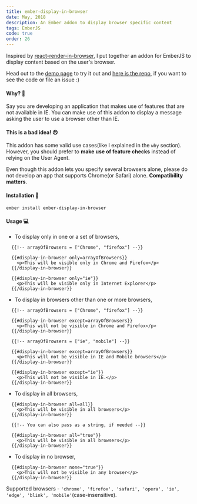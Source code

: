 ```yaml
---
title: ember-display-in-browser
date: May, 2018
description: An Ember addon to display browser specific content
tags: EmberJS
code: true
order: 26
---
```


Inspired by [react-render-in-browser](https://github.com/flexdinesh/react-render-in-browser), I put together an addon for EmberJS to display content based on the user's browser.

Head out to the [demo page](https://astronomersiva.github.io/ember-display-in-browser/) to try it out and [here is the repo](https://github.com/astronomersiva/ember-display-in-browser), if you want to see the code or file an issue :)

#### **Why? 🤔**

Say you are developing an application that makes use of features that are not available
in IE. You can make use of this addon to display a message asking the user to use a browser
other than IE.

#### **This is a bad idea! 😠**

This addon has some valid use cases(like I explained in the `why` section). However, you should
prefer to **make use of feature checks** instead of relying on the User Agent.

Even though this addon lets you specify several browsers alone, please do not develop an app that supports
Chrome(or Safari) alone. **Compatibility matters**.

#### **Installation 🔧**

`ember install ember-display-in-browser`

#### **Usage 💻**

* To display only in one or a set of browsers,
```
  {{!-- arrayOfBrowsers = ["Chrome", "firefox"] --}}

  {{#display-in-browser only=arrayOfBrowsers}}
    <p>This will be visible only in Chrome and Firefox</p>
  {{/display-in-browser}}

  {{#display-in-browser only="ie"}}
    <p>This will be visible only in Internet Explorer</p>
  {{/display-in-browser}}
```

* To display in browsers other than one or more browsers,
```
  {{!-- arrayOfBrowsers = ["Chrome", "firefox"] --}}

  {{#display-in-browser except=arrayOfBrowsers}}
    <p>This will not be visible in Chrome and Firefox</p>
  {{/display-in-browser}}

  {{!-- arrayOfBrowsers = ["ie", "mobile"] --}}

  {{#display-in-browser except=arrayOfBrowsers}}
    <p>This will not be visible in IE and Mobile browsers</p>
  {{/display-in-browser}}

  {{#display-in-browser except="ie"}}
    <p>This will not be visible in IE.</p>
  {{/display-in-browser}}
```

* To display in all browsers,
```
  {{#display-in-browser all=all}}
    <p>This will be visible in all browsers</p>
  {{/display-in-browser}}

  {{!-- You can also pass as a string, if needed --}}

  {{#display-in-browser all="true"}}
    <p>This will be visible in all browsers</p>
  {{/display-in-browser}}
```

* To display in no browser,
```
  {{#display-in-browser none="true"}}
    <p>This will not be visible in any browser</p>
  {{/display-in-browser}}
```

Supported browsers - `'chrome', 'firefox', 'safari', 'opera', 'ie', 'edge', 'blink', 'mobile'`(case-insensitive).

